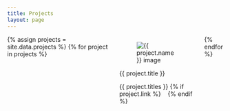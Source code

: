 ```yaml
---
title: Projects
layout: page
---
```

<div class="columns is-multiline">
  {% assign projects = site.data.projects %}
  {% for project in projects %}
  <div class="column is-half">
    <div class="card">
      <div class="card-content">
        <div class="media">
          <div class="media-left">
            <figure class="image is-64x64">
              <img src="{{ project.image | default: 'https://bulma.io/images/placeholders/64x64.png' }} " alt="{{ project.name }} image">
            </figure>
          </div>
          <div class="media-content">
            <p class="title is-6">{{ project.title }}</p>
            <p class="subtitle is-7 pt-1">{{ project.titles }}
            {% if project.link %}
              &nbsp;&nbsp;<a href="{{ project.link | absolute_url }}"><i class="fas fa-external-link-alt"></i></a>
            {% endif %}
            </p>
          </div>
        </div>
      </div>
    </div>
  </div>
  {% endfor %}
</div>
